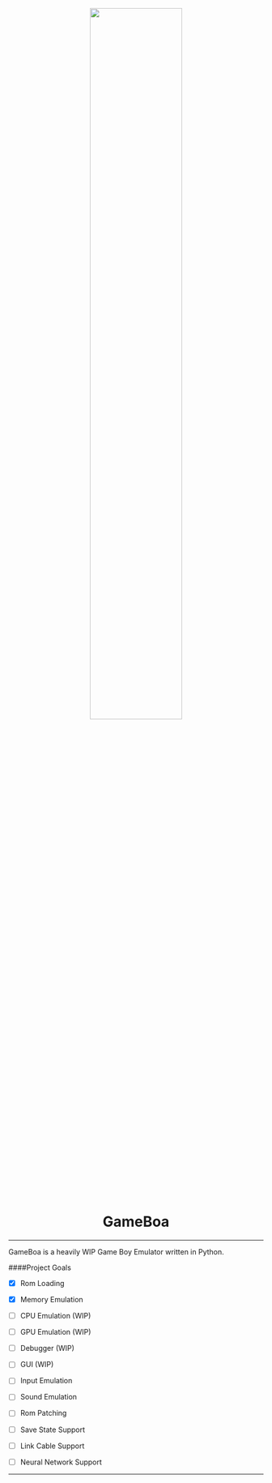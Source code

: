 <p align="center"><img src="/project/resources/gui/icons/icon.png" width=60% align="center"></p>

<h1 align="center">GameBoa</h1>

___

GameBoa is a heavily WIP Game Boy Emulator written in Python.


####Project Goals
- [x] Rom Loading
- [X] Memory Emulation


- [ ] CPU Emulation (WIP)
- [ ] GPU Emulation (WIP)
- [ ] Debugger (WIP)
- [ ] GUI (WIP)


- [ ] Input Emulation
- [ ] Sound Emulation
- [ ] Rom Patching
- [ ] Save State Support
- [ ] Link Cable Support
- [ ] Neural Network Support
___
